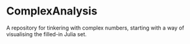 # ComplexAnalysis
A repository for tinkering with complex numbers, starting with a way of visualising the filled-in Julia set.
